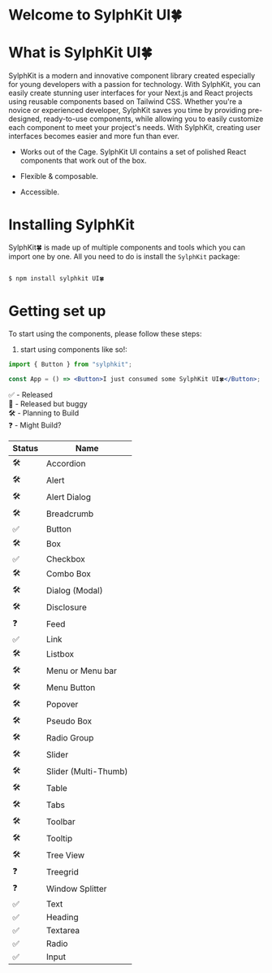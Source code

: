 # **Welcome to SylphKit UI🍀**

# What is SylphKit UI🍀
SylphKit is a modern and innovative component library created especially for young developers with a passion for technology. With SylphKit, you can easily create stunning user interfaces for your Next.js and React projects using reusable components based on Tailwind CSS. Whether you're a novice or experienced developer, SylphKit saves you time by providing pre-designed, ready-to-use components, while allowing you to easily customize each component to meet your project's needs. With SylphKit, creating user interfaces becomes easier and more fun than ever.

- Works out of the Cage. SylphKit UI contains a set of polished React components
  that work out of the box.

- Flexible & composable. 

- Accessible. 

# Installing SylphKit

SylphKit🍀 is made up of multiple components and tools which you can import
one by one. All you need to do is install the `SylphKit` package:

```sh

$ npm install sylphkit UI🍀
```

# Getting set up

To start using the components, please follow these steps:

1. start using components like so!:

```jsx
import { Button } from "sylphkit";

const App = () => <Button>I just consumed some SylphKit UI🍀</Button>;
```


✅ - Released<br/> 🔺 - Released but buggy<br/> 🛠 - Planning to Build<br/> ❓ -
Might Build?

| Status | Name                 |
| ------ | -------------------- |
| 🛠     | Accordion            |
| 🛠     | Alert                |
| 🛠     | Alert Dialog         |
| 🛠     | Breadcrumb           |
| ✅     | Button               |
| 🛠     | Box                  |
| ✅     | Checkbox             |
| 🛠      | Combo Box            |
| 🛠     | Dialog (Modal)       |
| 🛠      | Disclosure           |
| ❓     | Feed                 |
| ✅     | Link                 |
| 🛠      | Listbox              |
| 🛠      | Menu or Menu bar     |
| 🛠     | Menu Button          |
| 🛠     | Popover              |
| 🛠     | Pseudo Box           |
| 🛠     | Radio Group          |
| 🛠     | Slider               |
| 🛠      | Slider (Multi-Thumb) |
| 🛠     | Table                |
| 🛠     | Tabs                 |
| 🛠     | Toolbar              |
| 🛠     | Tooltip              |
| 🛠      | Tree View            |
| ❓     | Treegrid             |
| ❓     | Window Splitter      |
| ✅     | Text                 |
| ✅     | Heading              |
| ✅     | Textarea             |
| ✅     | Radio                |
| ✅     | Input                |
